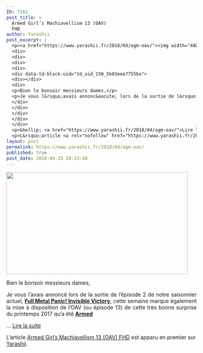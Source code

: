 ```yaml
---
ID: 7162
post_title: >
  Armed Girl’s Machiavellism 13 (OAV)
  FHD
author: Yarashii
post_excerpt: |
  <p><a href="https://www.yarashii.fr/2018/04/agm-oav/"><img width="480" height="270" src="https://www.yarashii.fr/wp-content/uploads/2018/04/Capture-3-480x270.jpg" alt="" srcset="https://www.yarashii.fr/wp-content/uploads/2018/04/Capture-3-480x270.jpg 480w, https://www.yarashii.fr/wp-content/uploads/2018/04/Capture-3-300x169.jpg 300w, https://www.yarashii.fr/wp-content/uploads/2018/04/Capture-3-768x432.jpg 768w, https://www.yarashii.fr/wp-content/uploads/2018/04/Capture-3-1024x576.jpg 1024w, https://www.yarashii.fr/wp-content/uploads/2018/04/Capture-3-696x391.jpg 696w, https://www.yarashii.fr/wp-content/uploads/2018/04/Capture-3-1068x600.jpg 1068w, https://www.yarashii.fr/wp-content/uploads/2018/04/Capture-3-747x420.jpg 747w" sizes="(max-width: 480px) 100vw, 480px"></a></p>
  <div>
  <div>
  <div>
  <div>
  <div data-td-block-uid="td_uid_150_5b03eee7755ba">
  <div></div>
  <div>
  <p>Bien le bonsoir messieurs dames,</p>
  <p>Je vous l&rsquo;avais annonc&eacute; lors de la sortie de l&rsquo;&eacute;pisode 2 de notre saisonnier actuel, <a href="https://www.yarashii.fr/full-metal-panic-invisible-victory/"><strong>Full Metal Panic! Invisible Victory</strong></a>, cette semaine marque &eacute;galement la mise &agrave; disposition de l&rsquo;OAV (ou &eacute;pisode 13) de cette tr&egrave;s bonne surprise du printemps 2017 qu&rsquo;a &eacute;t&eacute; <a href="https://www.yarashii.fr/busou-shoujo-machiavellianism"><strong>Armed </strong></a></p>
  </div>
  </div>
  </div>
  </div>
  </div>
  <p>&hellip; <a href="https://www.yarashii.fr/2018/04/agm-oav/">Lire la suite</a></p></div>
  <p>L&rsquo;article <a rel="nofollow" href="https://www.yarashii.fr/2018/04/agm-oav/">Armed Girl&rsquo;s Machiavellism 13 (OAV) FHD</a> est apparu en premier sur <a rel="nofollow" href="https://www.yarashii.fr/">Yarashii</a>.</p>
layout: post
permalink: https://www.yarashii.fr/2018/04/agm-oav/
published: true
post_date: 2018-04-25 20:23:40
---
```

<p><a href="https://www.yarashii.fr/2018/04/agm-oav/"><img width="480" height="270" src="https://www.yarashii.fr/wp-content/uploads/2018/04/Capture-3-480x270.jpg" class="attachment-rssthumb size-rssthumb wp-post-image" alt="" srcset="https://united-subs.dearclouds.com/wp-content/uploads/2018/05/f48168368f44e9731a02050a7b05e655.jpg 480w, https://www.yarashii.fr/wp-content/uploads/2018/04/Capture-3-300x169.jpg 300w, https://www.yarashii.fr/wp-content/uploads/2018/04/Capture-3-768x432.jpg 768w, https://www.yarashii.fr/wp-content/uploads/2018/04/Capture-3-1024x576.jpg 1024w, https://www.yarashii.fr/wp-content/uploads/2018/04/Capture-3-696x391.jpg 696w, https://www.yarashii.fr/wp-content/uploads/2018/04/Capture-3-1068x600.jpg 1068w, https://www.yarashii.fr/wp-content/uploads/2018/04/Capture-3-747x420.jpg 747w" sizes="(max-width: 480px) 100vw, 480px" /></a></p>
<div id="td_uid_123_5b03eee7752d4" class="tdc-row">
<div class="vc_row td_uid_148_5b03eee77534b_rand  wpb_row td-pb-row" >
<div class="vc_column td_uid_149_5b03eee7754d7_rand  wpb_column vc_column_container tdc-column td-pb-span12">
<div class="wpb_wrapper">
<div class="wpb_wrapper wpb_text_column td_block_wrap td_block_wrap vc_column_text td_uid_150_5b03eee7755ba_rand  td-pb-border-top td_block_template_1"  data-td-block-uid="td_uid_150_5b03eee7755ba" ">
<div class="td-block-title-wrap"></div>
<div class="td-fix-index">
<p style="text-align: justify;">Bien le bonsoir messieurs dames,</p>
<p style="text-align: justify;">Je vous l&#8217;avais annoncé lors de la sortie de l&#8217;épisode 2 de notre saisonnier actuel, <a href="https://www.yarashii.fr/full-metal-panic-invisible-victory/"><strong>Full Metal Panic! Invisible Victory</strong></a>, cette semaine marque également la mise à disposition de l&#8217;OAV (ou épisode 13) de cette très bonne surprise du printemps 2017 qu&#8217;a été <a href="https://www.yarashii.fr/busou-shoujo-machiavellianism"><strong>Armed </strong></a></p>
</div>
</div>
</div>
</div>
</div>
<p>&#8230; <a href="https://www.yarashii.fr/2018/04/agm-oav/" class="read-more">Lire la suite</a></div>
<p>L’article <a rel="nofollow" href="https://www.yarashii.fr/2018/04/agm-oav/">Armed Girl&rsquo;s Machiavellism 13 (OAV) FHD</a> est apparu en premier sur <a rel="nofollow" href="https://www.yarashii.fr/">Yarashii</a>.</p>